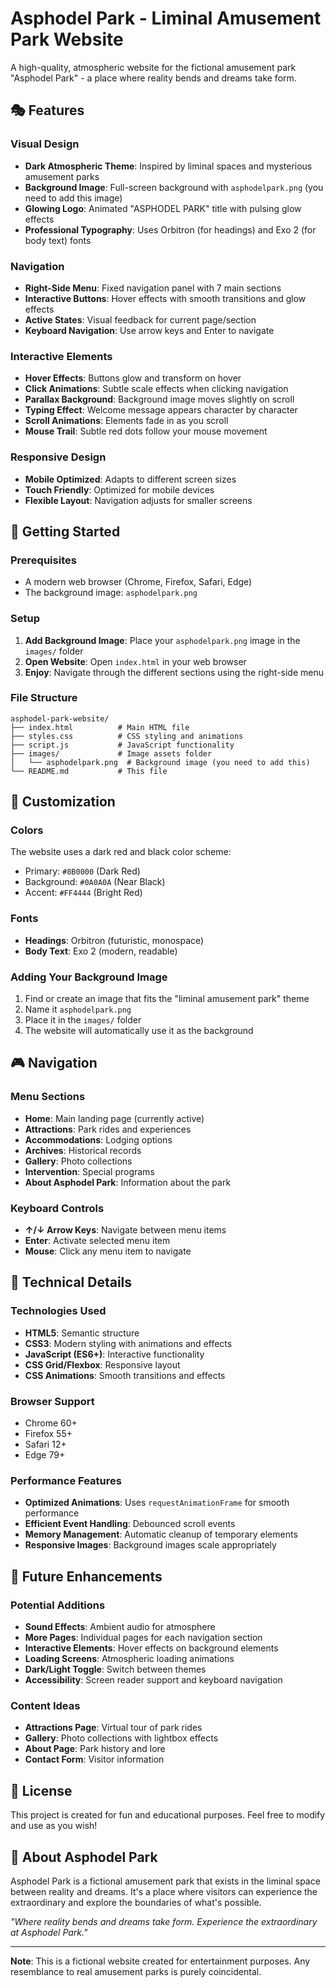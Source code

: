 # Asphodel Park - Liminal Amusement Park Website

A high-quality, atmospheric website for the fictional amusement park "Asphodel Park" - a place where reality bends and dreams take form.

## 🎭 Features

### Visual Design
- **Dark Atmospheric Theme**: Inspired by liminal spaces and mysterious amusement parks
- **Background Image**: Full-screen background with `asphodelpark.png` (you need to add this image)
- **Glowing Logo**: Animated "ASPHODEL PARK" title with pulsing glow effects
- **Professional Typography**: Uses Orbitron (for headings) and Exo 2 (for body text) fonts

### Navigation
- **Right-Side Menu**: Fixed navigation panel with 7 main sections
- **Interactive Buttons**: Hover effects with smooth transitions and glow effects
- **Active States**: Visual feedback for current page/section
- **Keyboard Navigation**: Use arrow keys and Enter to navigate

### Interactive Elements
- **Hover Effects**: Buttons glow and transform on hover
- **Click Animations**: Subtle scale effects when clicking navigation
- **Parallax Background**: Background image moves slightly on scroll
- **Typing Effect**: Welcome message appears character by character
- **Scroll Animations**: Elements fade in as you scroll
- **Mouse Trail**: Subtle red dots follow your mouse movement

### Responsive Design
- **Mobile Optimized**: Adapts to different screen sizes
- **Touch Friendly**: Optimized for mobile devices
- **Flexible Layout**: Navigation adjusts for smaller screens

## 🚀 Getting Started

### Prerequisites
- A modern web browser (Chrome, Firefox, Safari, Edge)
- The background image: `asphodelpark.png`

### Setup
1. **Add Background Image**: Place your `asphodelpark.png` image in the `images/` folder
2. **Open Website**: Open `index.html` in your web browser
3. **Enjoy**: Navigate through the different sections using the right-side menu

### File Structure
```
asphodel-park-website/
├── index.html          # Main HTML file
├── styles.css          # CSS styling and animations
├── script.js           # JavaScript functionality
├── images/             # Image assets folder
│   └── asphodelpark.png  # Background image (you need to add this)
└── README.md           # This file
```

## 🎨 Customization

### Colors
The website uses a dark red and black color scheme:
- Primary: `#8B0000` (Dark Red)
- Background: `#0A0A0A` (Near Black)
- Accent: `#FF4444` (Bright Red)

### Fonts
- **Headings**: Orbitron (futuristic, monospace)
- **Body Text**: Exo 2 (modern, readable)

### Adding Your Background Image
1. Find or create an image that fits the "liminal amusement park" theme
2. Name it `asphodelpark.png`
3. Place it in the `images/` folder
4. The website will automatically use it as the background

## 🎮 Navigation

### Menu Sections
- **Home**: Main landing page (currently active)
- **Attractions**: Park rides and experiences
- **Accommodations**: Lodging options
- **Archives**: Historical records
- **Gallery**: Photo collections
- **Intervention**: Special programs
- **About Asphodel Park**: Information about the park

### Keyboard Controls
- **↑/↓ Arrow Keys**: Navigate between menu items
- **Enter**: Activate selected menu item
- **Mouse**: Click any menu item to navigate

## 🔧 Technical Details

### Technologies Used
- **HTML5**: Semantic structure
- **CSS3**: Modern styling with animations and effects
- **JavaScript (ES6+)**: Interactive functionality
- **CSS Grid/Flexbox**: Responsive layout
- **CSS Animations**: Smooth transitions and effects

### Browser Support
- Chrome 60+
- Firefox 55+
- Safari 12+
- Edge 79+

### Performance Features
- **Optimized Animations**: Uses `requestAnimationFrame` for smooth performance
- **Efficient Event Handling**: Debounced scroll events
- **Memory Management**: Automatic cleanup of temporary elements
- **Responsive Images**: Background images scale appropriately

## 🎯 Future Enhancements

### Potential Additions
- **Sound Effects**: Ambient audio for atmosphere
- **More Pages**: Individual pages for each navigation section
- **Interactive Elements**: Hover effects on background elements
- **Loading Screens**: Atmospheric loading animations
- **Dark/Light Toggle**: Switch between themes
- **Accessibility**: Screen reader support and keyboard navigation

### Content Ideas
- **Attractions Page**: Virtual tour of park rides
- **Gallery**: Photo collections with lightbox effects
- **About Page**: Park history and lore
- **Contact Form**: Visitor information

## 📝 License

This project is created for fun and educational purposes. Feel free to modify and use as you wish!

## 🎪 About Asphodel Park

Asphodel Park is a fictional amusement park that exists in the liminal space between reality and dreams. It's a place where visitors can experience the extraordinary and explore the boundaries of what's possible.

*"Where reality bends and dreams take form. Experience the extraordinary at Asphodel Park."*

---

**Note**: This is a fictional website created for entertainment purposes. Any resemblance to real amusement parks is purely coincidental.
